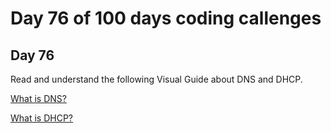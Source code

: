 # Day 76 of 100 days coding callenges

## Day 76
Read and understand the following Visual Guide about DNS and DHCP.


[What is DNS?](https://roadmap.sh/guides/dns-in-one-picture)

[What is DHCP?](https://roadmap.sh/guides/dhcp-in-one-picture)